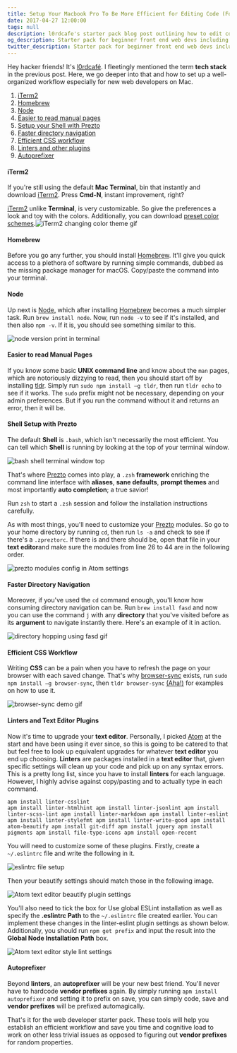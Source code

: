 ```yaml
---
title: Setup Your Macbook Pro To Be More Efficient for Editing Code (For New Web Devs)
date: 2017-04-27 12:00:00
tags: null
description: l0rdcafe's starter pack blog post outlining how to edit code efficiently for beginner front end web developers with installation tutorials for iTerm2 terminal, Homebrew, Node, tldr manual pages, a better shell using zsh, command line autojump, a quicker CSS workflow using browser-sync, using editor plugins such as linters for markdown, JSON, ESLint, HTML and others as well as autoprefixer for quicker coding.
og_description: Starter pack for beginner front end web devs including installation tutorials for text editor plugins, better command line and CSS workflows and hints to make code editing and writing faster and more efficient.
twitter_description: Starter pack for beginner front end web devs including tutorials for text editor plugins, better command line and CSS workflows and hints to make code editing and writing faster and more efficient.
---
```


Hey <span class="main__body__content__span">hacker friends!</span> It's [l0rdcafé](mailto:me@l0rdcafe.com). I fleetingly mentioned the term **tech stack** in the previous post. Here, we go deeper into that and how to set up a well-organized workflow especially for new web developers on Mac.

1. <i class="fa fa-square"></i>[iTerm2](#itrm)
2. <i class="fa fa-square"></i>[Homebrew](#brew)
3. <i class="fa fa-square"></i>[Node](#node)
4. <i class="fa fa-square"></i>[Easier to read manual pages](#tldr)
5. <i class="fa fa-square"></i>[Setup your Shell with Prezto](#zsh)
6. <i class="fa fa-square"></i>[Faster directory navigation](#j)
7. <i class="fa fa-square"></i>[Efficient CSS workflow](#brwsr)
8. <i class="fa fa-square"></i>[Linters and other plugins](#lntrs)
9. <i class="fa fa-square"></i>[Autoprefixer](#autop)

<h4 id="itrm">iTerm2</h4>

If you're still using the default **Mac Terminal**, bin that instantly and download [iTerm2](https://iterm2.com/). Press **Cmd-N**, instant improvement, right?

[iTerm2](https://www.iterm2.com/) unlike **Terminal**, is very customizable. So give the preferences a look and toy with the colors. Additionally, you can download [preset color schemes](http://iterm2colorschemes.com/).![iTerm2 changing color theme gif](colors.gif)

<h4 id="brew">Homebrew</h4>

Before you go any further, you should install [Homebrew](https://brew.sh/). It'll give you quick access to a plethora of software by running simple commands, dubbed as the missing package manager for macOS. Copy/paste the command into your terminal.

<h4 id="node">Node</h4>

Up next is [Node,](https://nodejs.org/en/) which after installing [Homebrew](https://brew.sh/) becomes a much simpler task. Run `brew install node`. Now, run `node -v` to see if it's installed, and then also `npm -v`. If it is, you should see something similar to this.

![node version print in terminal](node.png)

<h4 id="tldr">Easier to read Manual Pages</h4>

If you know some basic **UNIX command line** and know about the `man` pages, which are notoriously dizzying to read, then you should start off by installing [tldr](https://github.com/tldr-pages/tldr). Simply run `sudo npm install –g tldr`, then run `tldr echo` to see if it works. The `sudo` prefix might not be necessary, depending on your admin preferences. But if you run the command without it and returns an error, then it will be.

<h4 id="zsh">Shell Setup with Prezto</h4>

The default **Shell** is `.bash`, which isn't necessarily the most efficient. You can tell which **Shell** is running by looking at the top of your terminal window.

![bash shell terminal window top](bash.png)

That's where [Prezto](https://github.com/sorin-ionescu/prezto) comes into play, a `.zsh` **framework** enriching the command line interface with **aliases**, **sane defaults**, **prompt themes** and most importantly **auto completion**; a true savior!

Run `zsh` to start a `.zsh` session and follow the installation instructions carefully.

As with most things, you'll need to customize your [Prezto](https://github.com/sorin-ionescu/prezto) modules. So go to your home directory by running `cd`, then run `ls -a` and check to see if there's a `.zpreztorc`. If there is and there should be, open that file in your **text editor**and make sure the modules from line 26 to 44 are in the following order.

![prezto modules config in Atom settings](module.png)

<h4 id="j">Faster Directory Navigation</h4>

Moreover, if you've used the `cd` command enough, you'll know how consuming directory navigation can be. Run `brew install fasd` and now you can use the command `j` with any **directory** that you've visited before as its **argument** to navigate instantly there. Here's an example of it in action.

![directory hopping using fasd gif](fasd.gif)

<h4 id="brwsr">Efficient CSS Workflow</h4>

Writing **CSS** can be a pain when you have to refresh the page on your browser with each saved change. That's why [browser-sync](https://browsersync.io/) exists, run `sudo npm install –g browser-sync`, then `tldr browser-sync` [(Aha!)](#src) for examples on how to use it.

![browser-sync demo gif](browser-sync.gif)

<h4 id="lntrs">Linters and Text Editor Plugins</h4>

Now it's time to upgrade your **text editor**. Personally, I picked [Atom](https://atom.io/) at the start and have been using it ever since, so this is going to be catered to that but feel free to look up equivalent upgrades for whatever **text editor** you end up choosing. **Linters** are packages installed in a **text editor** that, given specific settings will clean up your code and pick up on any syntax errors. This is a pretty long list, since you have to install **linters** for each language. However, I highly advise against copy/pasting and to actually type in each command.

<code class="main__body__content__code">apm install linter-csslint
apm install linter-htmlhint
apm install linter-jsonlint
apm install linter-scss-lint
apm install linter-markdown
apm install linter-eslint
apm install linter-stylefmt
apm install linter-write-good
apm install atom-beautify
apm install git-diff
apm install jquery
apm install pigments
apm install file-type-icons
apm install open-recent</code>

You will need to customize some of these plugins. Firstly, create a `~/.eslintrc` file and write the following in it.

![eslintrc file setup](eslintrc.png)

Then your beautify settings should match those in the following image.

![Atom text editor beautify plugin settings](beautify.png)

You'll also need to tick the box for Use global ESLint installation as well as specify the **.eslintrc Path** to the `~/.eslintrc` file created earlier. You can implement these changes in the linter-eslint plugin settings as shown below. Additionally, you should run `npm get prefix` and input the result into the **Global Node Installation Path** box.

![Atom text editor style lint settings](stylelint2.png)

<h4 id="autop">Autoprefixer</h4>

Beyond **linters**, an **autoprefixer** will be your new best friend. You'll never have to hardcode **vendor prefixes** again. By simply running `apm install autoprefixer` and setting it to prefix on save, you can simply code, save and **vendor prefixes** will be prefixed automagically.

That's it for the web developer starter pack. These tools will help you establish an efficient workflow and save you time and cognitive load to work on other less trivial issues as opposed to figuring out **vendor prefixes** for random properties.
